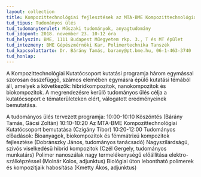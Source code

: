 ```yaml
---
layout: collection
title: Kompozittechnológiai fejlesztések az MTA-BME Kompozittechnológiai Kutatócsoportban
tud_tipus: Tudományos ülés
tud_tudomanyterulet: Műszaki tudományok, anyagtudomány
tud_idopont: 2018. november 23. 10-12 óra
tud_helyszin: BME, 1111 Budapest Műegyetem rkp. 3., T és MT épület
tud_intezmeny: BME Gépészmérnöki Kar, Polimertechnika Tanszék
tud_kapcsolattarto: Dr. Bárány Tamás, barany@pt.bme.hu, 06-1-463-3740
tud_honlap:
---
```

A Kompozittechnológiai Kutatócsoport kutatási programja három egymással szorosan összefüggő, számos elemében egymásra épülő kutatási témából áll, amelyek a következők: hibridkompozitok, nanokompozitok és biokompozitok. A megrendezésre kerülő tudományos ülés célja a kutatócsoport e tématerületeken elért, válogatott eredményeinek bemutatása.

A tudományos ülés tervezett programja:
10:00-10:10 Köszöntés (Bárány Tamás, Gácsi Zoltán)
10:10-10:20 Az MTA-BME Kompozittechnológiai Kutatócsoport bemutatása (Czigány Tibor)
10:20-12:00 Tudományos előadások:
Bioanyagok, biokompozitok és fémmátrixú kompozitok fejlesztése (Dobránszky János, tudományos tanácsadó)
Nagyszilárdságú, szívós viselkedésű hibrid kompozitok (Czél Gergely, tudományos munkatárs)
Polimer nanoszálak nagy termelékenységű előállítása elektro-szálképzéssel (Molnár Kolos, adjunktus)
Biológiai úton lebontható polimerek és kompozitjaik habosítása (Kmetty Ákos, adjunktus)

